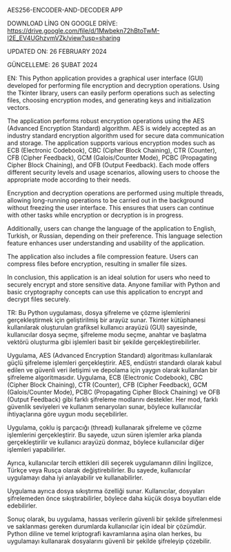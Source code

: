 AES256-ENCODER-AND-DECODER APP

DOWNLOAD LİNG ON GOOGLE DRİVE: https://drive.google.com/file/d/1Mwbekn72hBtoTwM-I2E_EV4UGhzvmVZk/view?usp=sharing

UPDATED ON: 26 FEBRUARY 2024

GÜNCELLEME: 26 ŞUBAT 2024

EN: This Python application provides a graphical user interface (GUI) developed for performing file encryption and decryption operations. Using the Tkinter library, users can easily perform operations such as selecting files, choosing encryption modes, and generating keys and initialization vectors.

The application performs robust encryption operations using the AES (Advanced Encryption Standard) algorithm. AES is widely accepted as an industry standard encryption algorithm used for secure data communication and storage. The application supports various encryption modes such as ECB (Electronic Codebook), CBC (Cipher Block Chaining), CTR (Counter), CFB (Cipher Feedback), GCM (Galois/Counter Mode), PCBC (Propagating Cipher Block Chaining), and OFB (Output Feedback). Each mode offers different security levels and usage scenarios, allowing users to choose the appropriate mode according to their needs.

Encryption and decryption operations are performed using multiple threads, allowing long-running operations to be carried out in the background without freezing the user interface. This ensures that users can continue with other tasks while encryption or decryption is in progress.

Additionally, users can change the language of the application to English, Turkish, or Russian, depending on their preference. This language selection feature enhances user understanding and usability of the application.

The application also includes a file compression feature. Users can compress files before encryption, resulting in smaller file sizes.

In conclusion, this application is an ideal solution for users who need to securely encrypt and store sensitive data. Anyone familiar with Python and basic cryptography concepts can use this application to encrypt and decrypt files securely.


TR: Bu Python uygulaması, dosya şifreleme ve çözme işlemlerini gerçekleştirmek için geliştirilmiş bir arayüz sunar. Tkinter kütüphanesi kullanılarak oluşturulan grafiksel kullanıcı arayüzü (GUI) sayesinde, kullanıcılar dosya seçme, şifreleme modu seçme, anahtar ve başlatma vektörü oluşturma gibi işlemleri basit bir şekilde gerçekleştirebilirler.

Uygulama, AES (Advanced Encryption Standard) algoritması kullanılarak güçlü şifreleme işlemleri gerçekleştirir. AES, endüstri standardı olarak kabul edilen ve güvenli veri iletişimi ve depolama için yaygın olarak kullanılan bir şifreleme algoritmasıdır. Uygulama, ECB (Electronic Codebook), CBC (Cipher Block Chaining), CTR (Counter), CFB (Cipher Feedback), GCM (Galois/Counter Mode), PCBC (Propagating Cipher Block Chaining) ve OFB (Output Feedback) gibi farklı şifreleme modlarını destekler. Her mod, farklı güvenlik seviyeleri ve kullanım senaryoları sunar, böylece kullanıcılar ihtiyaçlarına göre uygun modu seçebilirler.

Uygulama, çoklu iş parçacığı (thread) kullanarak şifreleme ve çözme işlemlerini gerçekleştirir. Bu sayede, uzun süren işlemler arka planda gerçekleştirilir ve kullanıcı arayüzü donmaz, böylece kullanıcılar diğer işlemleri yapabilirler.

Ayrıca, kullanıcılar tercih ettikleri dili seçerek uygulamanın dilini İngilizce, Türkçe veya Rusça olarak değiştirebilirler. Bu sayede, kullanıcılar uygulamayı daha iyi anlayabilir ve kullanabilirler.

Uygulama ayrıca dosya sıkıştırma özelliği sunar. Kullanıcılar, dosyaları şifrelemeden önce sıkıştırabilirler, böylece daha küçük dosya boyutları elde edebilirler.

Sonuç olarak, bu uygulama, hassas verilerin güvenli bir şekilde şifrelenmesi ve saklanması gereken durumlarda kullanıcılar için ideal bir çözümdür. Python diline ve temel kriptografi kavramlarına aşina olan herkes, bu uygulamayı kullanarak dosyalarını güvenli bir şekilde şifreleyip çözebilir.
